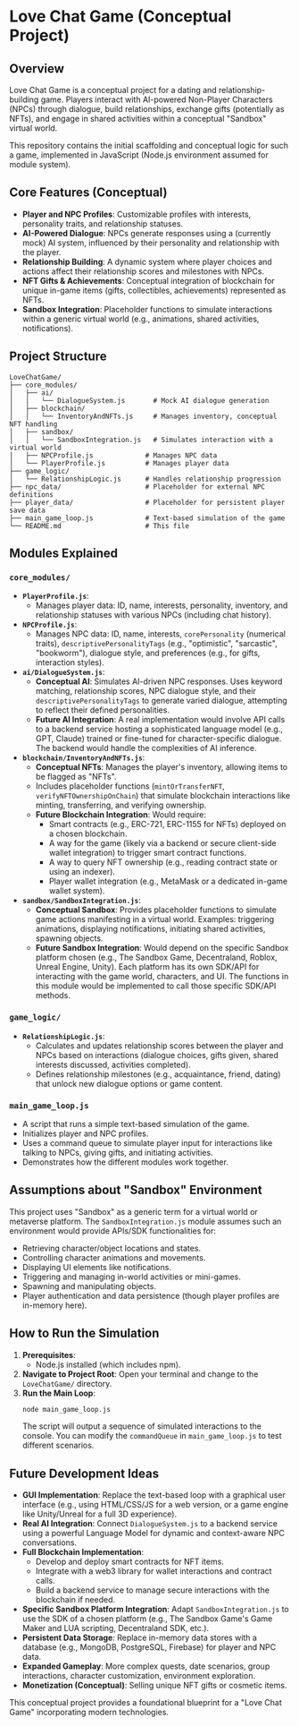 # Love Chat Game (Conceptual Project)

## Overview

Love Chat Game is a conceptual project for a dating and relationship-building game. Players interact with AI-powered Non-Player Characters (NPCs) through dialogue, build relationships, exchange gifts (potentially as NFTs), and engage in shared activities within a conceptual "Sandbox" virtual world.

This repository contains the initial scaffolding and conceptual logic for such a game, implemented in JavaScript (Node.js environment assumed for module system).

## Core Features (Conceptual)

*   **Player and NPC Profiles**: Customizable profiles with interests, personality traits, and relationship statuses.
*   **AI-Powered Dialogue**: NPCs generate responses using a (currently mock) AI system, influenced by their personality and relationship with the player.
*   **Relationship Building**: A dynamic system where player choices and actions affect their relationship scores and milestones with NPCs.
*   **NFT Gifts & Achievements**: Conceptual integration of blockchain for unique in-game items (gifts, collectibles, achievements) represented as NFTs.
*   **Sandbox Integration**: Placeholder functions to simulate interactions within a generic virtual world (e.g., animations, shared activities, notifications).

## Project Structure

```
LoveChatGame/
├── core_modules/
│   ├── ai/
│   │   └── DialogueSystem.js       # Mock AI dialogue generation
│   ├── blockchain/
│   │   └── InventoryAndNFTs.js     # Manages inventory, conceptual NFT handling
│   ├── sandbox/
│   │   └── SandboxIntegration.js   # Simulates interaction with a virtual world
│   ├── NPCProfile.js             # Manages NPC data
│   └── PlayerProfile.js          # Manages player data
├── game_logic/
│   └── RelationshipLogic.js      # Handles relationship progression
├── npc_data/                     # Placeholder for external NPC definitions
├── player_data/                  # Placeholder for persistent player save data
├── main_game_loop.js             # Text-based simulation of the game
└── README.md                     # This file
```

## Modules Explained

### `core_modules/`

*   **`PlayerProfile.js`**:
    *   Manages player data: ID, name, interests, personality, inventory, and relationship statuses with various NPCs (including chat history).
*   **`NPCProfile.js`**:
    *   Manages NPC data: ID, name, interests, `corePersonality` (numerical traits), `descriptivePersonalityTags` (e.g., "optimistic", "sarcastic", "bookworm"), dialogue style, and preferences (e.g., for gifts, interaction styles).
*   **`ai/DialogueSystem.js`**:
    *   **Conceptual AI**: Simulates AI-driven NPC responses. Uses keyword matching, relationship scores, NPC dialogue style, and their `descriptivePersonalityTags` to generate varied dialogue, attempting to reflect their defined personalities.
    *   **Future AI Integration**: A real implementation would involve API calls to a backend service hosting a sophisticated language model (e.g., GPT, Claude) trained or fine-tuned for character-specific dialogue. The backend would handle the complexities of AI inference.
*   **`blockchain/InventoryAndNFTs.js`**:
    *   **Conceptual NFTs**: Manages the player's inventory, allowing items to be flagged as "NFTs".
    *   Includes placeholder functions (`mintOrTransferNFT`, `verifyNFTOwnershipOnChain`) that simulate blockchain interactions like minting, transferring, and verifying ownership.
    *   **Future Blockchain Integration**: Would require:
        *   Smart contracts (e.g., ERC-721, ERC-1155 for NFTs) deployed on a chosen blockchain.
        *   A way for the game (likely via a backend or secure client-side wallet integration) to trigger smart contract functions.
        *   A way to query NFT ownership (e.g., reading contract state or using an indexer).
        *   Player wallet integration (e.g., MetaMask or a dedicated in-game wallet system).
*   **`sandbox/SandboxIntegration.js`**:
    *   **Conceptual Sandbox**: Provides placeholder functions to simulate game actions manifesting in a virtual world. Examples: triggering animations, displaying notifications, initiating shared activities, spawning objects.
    *   **Future Sandbox Integration**: Would depend on the specific Sandbox platform chosen (e.g., The Sandbox Game, Decentraland, Roblox, Unreal Engine, Unity). Each platform has its own SDK/API for interacting with the game world, characters, and UI. The functions in this module would be implemented to call those specific SDK/API methods.

### `game_logic/`

*   **`RelationshipLogic.js`**:
    *   Calculates and updates relationship scores between the player and NPCs based on interactions (dialogue choices, gifts given, shared interests discussed, activities completed).
    *   Defines relationship milestones (e.g., acquaintance, friend, dating) that unlock new dialogue options or game content.

### `main_game_loop.js`

*   A script that runs a simple text-based simulation of the game.
*   Initializes player and NPC profiles.
*   Uses a command queue to simulate player input for interactions like talking to NPCs, giving gifts, and initiating activities.
*   Demonstrates how the different modules work together.

## Assumptions about "Sandbox" Environment

This project uses "Sandbox" as a generic term for a virtual world or metaverse platform. The `SandboxIntegration.js` module assumes such an environment would provide APIs/SDK functionalities for:

*   Retrieving character/object locations and states.
*   Controlling character animations and movements.
*   Displaying UI elements like notifications.
*   Triggering and managing in-world activities or mini-games.
*   Spawning and manipulating objects.
*   Player authentication and data persistence (though player profiles are in-memory here).

## How to Run the Simulation

1.  **Prerequisites**:
    *   Node.js installed (which includes npm).
2.  **Navigate to Project Root**:
    Open your terminal and change to the `LoveChatGame/` directory.
3.  **Run the Main Loop**:
    ```bash
    node main_game_loop.js
    ```
    The script will output a sequence of simulated interactions to the console. You can modify the `commandQueue` in `main_game_loop.js` to test different scenarios.

## Future Development Ideas

*   **GUI Implementation**: Replace the text-based loop with a graphical user interface (e.g., using HTML/CSS/JS for a web version, or a game engine like Unity/Unreal for a full 3D experience).
*   **Real AI Integration**: Connect `DialogueSystem.js` to a backend service using a powerful Language Model for dynamic and context-aware NPC conversations.
*   **Full Blockchain Implementation**:
    *   Develop and deploy smart contracts for NFT items.
    *   Integrate with a web3 library for wallet interactions and contract calls.
    *   Build a backend service to manage secure interactions with the blockchain if needed.
*   **Specific Sandbox Platform Integration**: Adapt `SandboxIntegration.js` to use the SDK of a chosen platform (e.g., The Sandbox Game's Game Maker and LUA scripting, Decentraland SDK, etc.).
*   **Persistent Data Storage**: Replace in-memory data stores with a database (e.g., MongoDB, PostgreSQL, Firebase) for player and NPC data.
*   **Expanded Gameplay**: More complex quests, date scenarios, group interactions, character customization, environment exploration.
*   **Monetization (Conceptual)**: Selling unique NFT gifts or cosmetic items.

This conceptual project provides a foundational blueprint for a "Love Chat Game" incorporating modern technologies.
